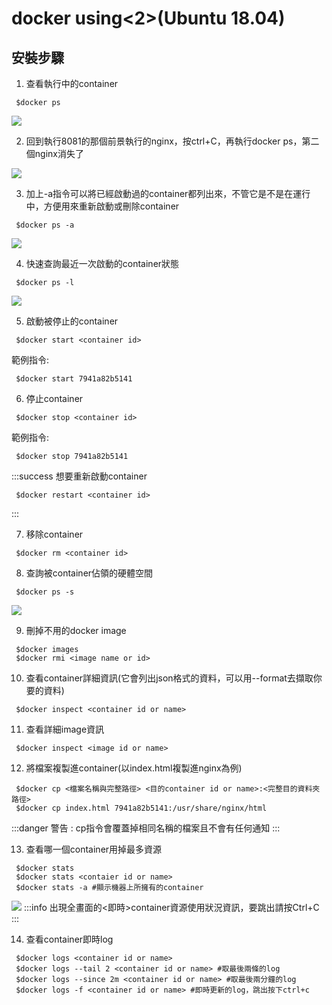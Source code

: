 # docker using<2>(Ubuntu 18.04)

## 安裝步驟

1. 查看執行中的container
```shell=
 $docker ps
```
![](https://i.imgur.com/qbnMSHD.png)

2. 回到執行8081的那個前景執行的nginx，按ctrl+C，再執行docker ps，第二個nginx消失了

![](https://i.imgur.com/wffBowS.png)

3. 加上-a指令可以將已經啟動過的container都列出來，不管它是不是在運行中，方便用來重新啟動或刪除container
```shell=
 $docker ps -a
```
![](https://i.imgur.com/ZRatr0K.png)

4. 快速查詢最近一次啟動的container狀態
```shell=
 $docker ps -l
```
![](https://i.imgur.com/b4VnYw4.png)

5. 啟動被停止的container
```shell=
 $docker start <container id>
```
範例指令:
```shell=
 $docker start 7941a82b5141
```

6. 停止container
```shell=
 $docker stop <container id>
```
範例指令:
```shell=
 $docker stop 7941a82b5141
```

:::success
想要重新啟動container
```shell=
 $docker restart <container id>
```
:::

7. 移除container
```shell=
 $docker rm <container id>
```

8. 查詢被container佔領的硬體空間
```shell=
 $docker ps -s
```
![](https://i.imgur.com/tmFYTJY.png)


9. 刪掉不用的docker image
```shell=
 $docker images
 $docker rmi <image name or id>
```

10. 查看container詳細資訊(它會列出json格式的資料，可以用--format去擷取你要的資料)
```shell=
 $docker inspect <container id or name>
```

11. 查看詳細image資訊
```shell=
 $docker inspect <image id or name>
```

12. 將檔案複製進container(以index.html複製進nginx為例)
```shell=
 $docker cp <檔案名稱與完整路徑> <目的container id or name>:<完整目的資料夾路徑>
 $docker cp index.html 7941a82b5141:/usr/share/nginx/html
```
:::danger
警告 : cp指令會覆蓋掉相同名稱的檔案且不會有任何通知
:::

13. 查看哪一個container用掉最多資源
```shell=
 $docker stats
 $docker stats <contaier id or name>
 $docker stats -a #顯示機器上所擁有的container
```
![](https://i.imgur.com/Y4WfBOm.png)
:::info
出現全畫面的<即時>container資源使用狀況資訊，要跳出請按Ctrl+C
:::

14. 查看container即時log
```shell=
 $docker logs <container id or name>
 $docker logs --tail 2 <container id or name> #取最後兩條的log
 $docker logs --since 2m <container id or name> #取最後兩分鐘的log
 $docker logs -f <container id or name> #即時更新的log，跳出按下ctrl+c
```



